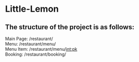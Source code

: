 # Little-Lemon

## The structure of the project is as follows:

Main Page: /restaurant/  
Menu: /restaurant/menu/  
Menu Item: /restaurant/menu/<int:pk>  
Booking: /restaurant/booking/  
